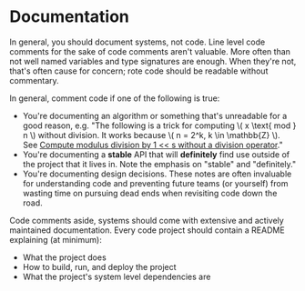 # Documentation

In general, you should document systems, not code. Line level code comments for the sake of code comments aren't valuable. More often than not well named variables and type signatures are enough. When they're not, that's often cause for concern; rote code should be readable without commentary.

In general, comment code if one of the following is true:

* You're documenting an algorithm or something that's unreadable for a good reason, e.g. "The following is a trick for computing \\( x \text{ mod } n \\) without division. It works because  \\( n = 2^k, k \in \mathbb{Z} \\). See [Compute modulus division by 1 << s without a division operator](https://graphics.stanford.edu/~seander/bithacks.html#ModulusDivisionEasy)."
* You're documenting a __stable__ API that will __definitely__ find use outside of the project that it lives in. Note the emphasis on "stable" and "definitely."
* You're documenting design decisions. These notes are often invaluable for understanding code and preventing future teams (or yourself) from wasting time on pursuing dead ends when revisiting code down the road.

Code comments aside, systems should come with extensive and actively maintained documentation. Every code project should contain a README explaining (at minimum):

* What the project does
* How to build, run, and deploy the project
* What the project's system level dependencies are
